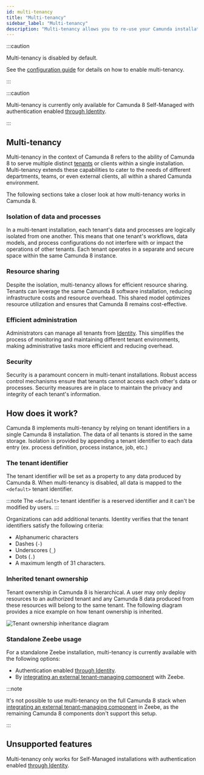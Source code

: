 ```yaml
---
id: multi-tenancy
title: "Multi-tenancy"
sidebar_label: "Multi-tenancy"
description: "Multi-tenancy allows you to re-use your Camunda installation."
---
```


:::caution

Multi-tenancy is disabled by default.

See the [configuration guide](/self-managed/installation-methods/helm/configure/configure-multi-tenancy.md) for details on how to enable multi-tenancy.

:::

:::caution

Multi-tenancy is currently only available for Camunda 8 Self-Managed with authentication enabled [through Identity](../components/management-identity/what-is-identity.md).

:::

## Multi-tenancy

Multi-tenancy in the context of Camunda 8 refers to the ability of Camunda 8 to serve multiple distinct [tenants](../components/management-identity/managing-tenants.md) or
clients within a single installation. Multi-tenancy extends these capabilities to cater to the needs of
different departments, teams, or even external clients, all within a shared Camunda environment.

The following sections take a closer look at how multi-tenancy works in Camunda 8.

### Isolation of data and processes

In a multi-tenant installation, each tenant's data and processes are logically isolated from one another.
This means that one tenant's workflows, data models, and process configurations do not interfere with or impact the
operations of other tenants. Each tenant operates in a separate and secure space within the same Camunda 8 instance.

### Resource sharing

Despite the isolation, multi-tenancy allows for efficient resource sharing. Tenants can leverage the same
Camunda 8 software installation, reducing infrastructure costs and resource overhead. This shared model optimizes
resource utilization and ensures that Camunda 8 remains cost-effective.

### Efficient administration

Administrators can manage all tenants from [Identity](../components/management-identity/managing-tenants.md). This simplifies the process of monitoring and maintaining
different tenant environments, making administrative tasks more efficient and reducing overhead.

### Security

Security is a paramount concern in multi-tenant installations. Robust access control mechanisms ensure that
tenants cannot access each other's data or processes. Security measures are in place to maintain the privacy and
integrity of each tenant's information.

## How does it work?

Camunda 8 implements multi-tenancy by relying on tenant identifiers in a single Camunda 8 installation. The data of
all tenants is stored in the same storage. Isolation is provided by appending a tenant identifier to each data
entry (ex. process definition, process instance, job, etc.)

### The tenant identifier

The tenant identifier will be set as a property to any data produced by Camunda 8. When multi-tenancy is
disabled, all data is mapped to the `<default>` tenant identifier.

:::note
The `<default>` tenant identifier is a reserved identifier and it can't be modified by users.
:::

Organizations can add additional tenants. Identity verifies that the tenant identifiers satisfy the following
criteria:

- Alphanumeric characters
- Dashes (`-`)
- Underscores (`_`)
- Dots (`.`)
- A maximum length of 31 characters.

### Inherited tenant ownership

Tenant ownership in Camunda 8 is hierarchical. A user may only deploy resources to an authorized tenant and any
Camunda 8 data produced from these resources will belong to the same tenant. The following diagram provides a nice
example on how tenant ownership is inherited.

![Tenant ownership inheritance diagram](img/multi-tenancy.png)

### Standalone Zeebe usage

For a standalone Zeebe installation, multi-tenancy is currently available with the following options:

- Authentication enabled [through Identity](../components/management-identity/what-is-identity.md).
- By [integrating an external tenant-managing component](../components/orchestration-cluster/zeebe/zeebe-gateway/interceptors.md#implementing-a-tenant-providing-interceptor)
  with Zeebe.

:::note

It's not possible to use multi-tenancy on the full Camunda 8 stack when
[integrating an external tenant-managing component](../components/orchestration-cluster/zeebe/zeebe-gateway/interceptors.md#implementing-a-tenant-providing-interceptor)
in Zeebe, as the remaining Camunda 8 components don't support this setup.

:::

## Unsupported features

Multi-tenancy only works for Self-Managed installations with authentication enabled [through Identity](../components/management-identity/what-is-identity.md).
